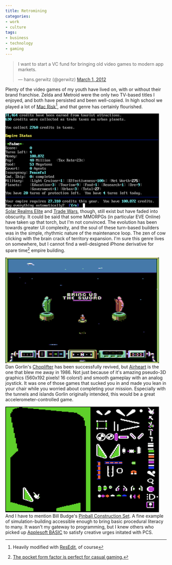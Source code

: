 ```yaml
---
title: Retromining
categories:
- work
- culture
tags:
- business
- technology
- gaming
---
```


<blockquote class="twitter-tweet tw-align-center"><p>I want to start a VC fund for bringing old video games to modern app markets.</p>&mdash; hans.gerwitz (@gerwitz) <a href="https://twitter.com/gerwitz/status/175046529151811584" data-datetime="2012-03-01T02:35:19+00:00">March 1, 2012</a></blockquote>

Plenty of the video games of my youth have lived on, with or without their brand franchise. Zelda and Metroid were the only two TV-based titles I enjoyed, and both have persisted and been well-copied. In high school we played a lot of [Mac Risk][][^risk], and that genre has certainly flourished.

 [mac risk]: http://www.richardloxley.com/fun/risk/
 [^risk]: Heavily modified with [ResEdit](http://folklore.org/StoryView.py?project=Macintosh&story=The_Grand_Unified_Model.txt), of course

![SRE](sre.png)
[Solar Realms Elite][] and [Trade Wars][], though, still exist but have faded into obscurity. It could be said that some MMORPGs (in particular EVE Online) have taken up that torch, but I'm not convinced. The evolution has been towards greater UI complexity, and the soul of these turn-based builders was in the simple, rhythmic nature of the maintenance loop. The zen of cow clicking with the brain crack of territory expansion. I'm sure this genre lives on somewhere, but I cannot find a well-designed iPhone derivative for spare time[^poop] empire building.

 [solar realms elite]: http://en.wikipedia.org/wiki/Solar_Realms_Elite
 [trade wars]: http://wiki.classictw.com/
 [^poop]: [The pocket form factor is perfect for casual gaming.](http://twitter.com/cleversimon/statuses/1150116362)
 
![Airheart](airheart.gif)
Dan Gorlin's [Choplifter] has been successfully revived, but [Airheart] is the one that blew me away in 1986. Not just because of it's amazing pseudo-3D graphics (560x192 pixels! 16 colors!) and smooth gameplay with an analog joystick. It was one of those games that sucked you in and made you lean in your chair while you worried about completing your mission. Especially with the tunnels and islands Gorlin originally intended, this would be a great accelerometer-controlled game.

 [choplifter]: http://choplifterhd.com/
 [airheart]: http://en.wikipedia.org/wiki/Airheart

![PCS](pcs.gif)
And I have to mention Bill Budge's [Pinball Construction Set][pcs]. A fine example of simulation-building accessible enough to bring basic procedural literacy to many. It wasn't my gateway to programming, but I knew others who picked up [Applesoft BASIC][basic] to satisfy creative urges initated with PCS.

 [pcs]: http://www.gamasutra.com/view/feature/3923/the_history_of_the_pinball_.php
 [basic]: http://apple2history.org/history/ah16/#05

<script src="//platform.twitter.com/widgets.js" charset="utf-8"></script>

